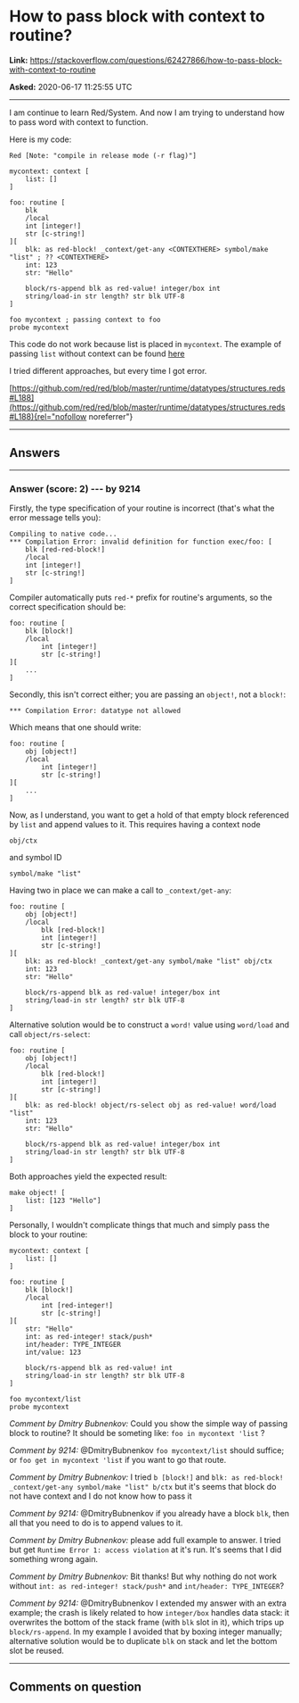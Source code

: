 # How to pass block with context to routine?

**Link:**
<https://stackoverflow.com/questions/62427866/how-to-pass-block-with-context-to-routine>

**Asked:** 2020-06-17 11:25:55 UTC

------------------------------------------------------------------------

I am continue to learn Red/System. And now I am trying to understand how
to pass word with context to function.

Here is my code:

    Red [Note: "compile in release mode (-r flag)"]

    mycontext: context [
        list: []
    ]

    foo: routine [
        blk 
        /local        
        int [integer!]
        str [c-string!]
    ][
        blk: as red-block! _context/get-any <CONTEXTHERE> symbol/make "list" ; ?? <CONTEXTHERE>
        int: 123
        str: "Hello"

        block/rs-append blk as red-value! integer/box int
        string/load-in str length? str blk UTF-8
    ]

    foo mycontext ; passing context to foo
    probe mycontext

This code do not work because list is placed in `mycontext`. The example
of passing `list` without context can be found
[here](https://stackoverflow.com/questions/62410275/how-to-pass-value-from-red-system-to-red)

I tried different approaches, but every time I got error.

[https://github.com/red/red/blob/master/runtime/datatypes/structures.reds#L188](https://github.com/red/red/blob/master/runtime/datatypes/structures.reds#L188){rel="nofollow noreferrer"}

------------------------------------------------------------------------

## Answers

------------------------------------------------------------------------

### Answer (score: 2) --- by 9214

Firstly, the type specification of your routine is incorrect (that\'s
what the error message tells you):

    Compiling to native code...
    *** Compilation Error: invalid definition for function exec/foo: [
        blk [red-red-block!]
        /local
        int [integer!]
        str [c-string!]
    ]

Compiler automatically puts `red-*` prefix for routine\'s arguments, so
the correct specification should be:

    foo: routine [
        blk [block!]
        /local        
            int [integer!]
            str [c-string!]
    ][
        ...
    ]

Secondly, this isn\'t correct either; you are passing an `object!`, not
a `block!`:

    *** Compilation Error: datatype not allowed

Which means that one should write:

    foo: routine [
        obj [object!]
        /local        
            int [integer!]
            str [c-string!]
    ][
        ...
    ]

Now, as I understand, you want to get a hold of that empty block
referenced by `list` and append values to it. This requires having a
context node

    obj/ctx

and symbol ID

    symbol/make "list"

Having two in place we can make a call to `_context/get-any`:

    foo: routine [
        obj [object!]
        /local
            blk [red-block!]
            int [integer!]
            str [c-string!]
    ][
        blk: as red-block! _context/get-any symbol/make "list" obj/ctx
        int: 123
        str: "Hello"

        block/rs-append blk as red-value! integer/box int
        string/load-in str length? str blk UTF-8
    ]

Alternative solution would be to construct a `word!` value using
`word/load` and call `object/rs-select`:

    foo: routine [
        obj [object!]
        /local
            blk [red-block!]
            int [integer!]
            str [c-string!]
    ][
        blk: as red-block! object/rs-select obj as red-value! word/load "list"
        int: 123
        str: "Hello"

        block/rs-append blk as red-value! integer/box int
        string/load-in str length? str blk UTF-8
    ]

Both approaches yield the expected result:

    make object! [
        list: [123 "Hello"]
    ]

Personally, I wouldn\'t complicate things that much and simply pass the
block to your routine:

    mycontext: context [
        list: []
    ]

    foo: routine [
        blk [block!]
        /local
            int [red-integer!]
            str [c-string!]
    ][
        str: "Hello"
        int: as red-integer! stack/push*
        int/header: TYPE_INTEGER
        int/value: 123

        block/rs-append blk as red-value! int
        string/load-in str length? str blk UTF-8
    ]

    foo mycontext/list
    probe mycontext

*Comment by Dmitry Bubnenkov:* Could you show the simple way of passing
block to routine? It should be someting like: `foo in mycontext 'list` ?

*Comment by 9214:* \@DmitryBubnenkov `foo mycontext/list` should
suffice; or `foo get in mycontext 'list` if you want to go that route.

*Comment by Dmitry Bubnenkov:* I tried `b [block!]` and
`blk: as red-block! _context/get-any symbol/make "list" b/ctx` but it\'s
seems that block do not have context and I do not know how to pass it

*Comment by 9214:* \@DmitryBubnenkov if you already have a block `blk`,
then all that you need to do is to append values to it.

*Comment by Dmitry Bubnenkov:* please add full example to answer. I
tried but get `Runtime Error 1: access violation` at it\'s run. It\'s
seems that I did something wrong again.

*Comment by Dmitry Bubnenkov:* Bit thanks! But why nothing do not work
without `int: as red-integer! stack/push*` and
`int/header: TYPE_INTEGER`?

*Comment by 9214:* \@DmitryBubnenkov I extended my answer with an extra
example; the crash is likely related to how `integer/box` handles data
stack: it overwrites the bottom of the stack frame (with `blk` slot in
it), which trips up `block/rs-append`. In my example I avoided that by
boxing integer manually; alternative solution would be to duplicate
`blk` on stack and let the bottom slot be reused.

------------------------------------------------------------------------

## Comments on question
